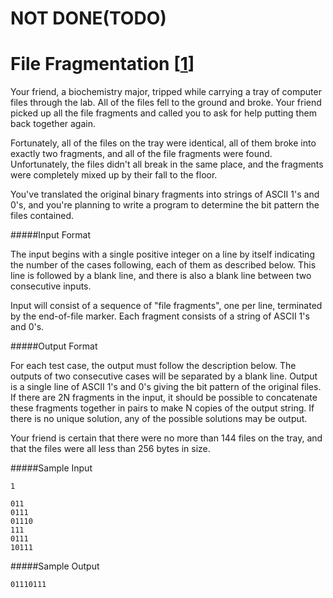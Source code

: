 NOT DONE(TODO)
==============

File Fragmentation [[1](http://uva.onlinejudge.org/index.php?option=com_onlinejudge&Itemid=8&page=show_problem&problem=1073)]
==================

Your friend, a biochemistry major, tripped while carrying a tray of computer
files through the lab. All of the files fell to the ground and broke. Your
friend picked up all the file fragments and called you to ask for help putting
them back together again.

Fortunately, all of the files on the tray were identical, all of them broke into
exactly two fragments, and all of the file fragments were found. Unfortunately,
the files didn't all break in the same place, and the fragments were completely
mixed up by their fall to the floor.

You've translated the original binary fragments into strings of ASCII 1's and
0's, and you're planning to write a program to determine the bit pattern the
files contained.

#####Input Format

The input begins with a single positive integer on a line by itself indicating
the number of the cases following, each of them as described below. This line is
followed by a blank line, and there is also a blank line between two consecutive
inputs.

Input will consist of a sequence of "file fragments", one per line, terminated
by the end-of-file marker. Each fragment consists of a string of ASCII 1's and
0's.

#####Output Format

For each test case, the output must follow the description below. The outputs of
two consecutive cases will be separated by a blank line.
Output is a single line of ASCII 1's and 0's giving the bit pattern of the
original files. If there are 2N fragments in the input, it should be possible to
concatenate these fragments together in pairs to make N copies of the output
string. If there is no unique solution, any of the possible solutions may be
output.

Your friend is certain that there were no more than 144 files on the tray, and
that the files were all less than 256 bytes in size.

#####Sample Input

```
1

011
0111
01110
111
0111
10111
```

#####Sample Output

```
01110111
```
